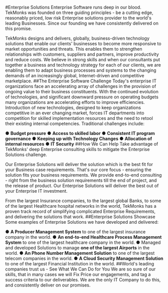 #Enterprise Solutions
Enterprise Software runs deep in our blood. TekMonks was founded on three guiding principles - be a cutting edge, reasonably priced, low risk Enterprise solutions provider to the world's leading Businesses. Since our founding we have consistently delivered on this promise.

TekMonks designs and delivers, globally, business-driven technology solutions that enable our clients' businesses to become more responsive to market opportunities and threats. This enables them to strengthen relationships with customers, suppliers and partners, improve productivity and reduce costs. We believe in strong skills and when our consultants put together a business and technology strategy for each of our clients, we are enabling them to adapt business processes and systems to the changing demands of an increasingly global, Internet-driven and competitive marketplace.
##The Enterprise Software Challenge
Today's enterprise IT organizations face an accelerating array of challenges in the provision of ongoing value to their business constituents. With the continued evolution of technologies, and significant downward pressure on operating budgets many organizations are accelerating efforts to improve efficiencies. Introduction of new technologies, designed to keep organizations competitive in an ever changing market, forces IT departments into competition for skilled implementation resources and the need to retool their existing internal competencies. Traditional challenges include:

●	**Budget pressure**
●	**Access to skilled labor**
●	**Consistent IT program governance**
●	**Keeping up with Technology Changes**
●	**Allocation of internal resources**
●	**IT Security**
##How We Can Help
Take advantage of TekMonks' deep Enterprise consulting skills to mitigate the Enterprise Solutions challenge.

Our Enterprise Solutions will deliver the solution which is the best fit for your Business case requirements. That's our core focus - ensuring the solution fits your business requirements. We provide end-to-end consulting - right from the business solution requirements till the end of project, and the release of product. Our Enterprise Solutions will deliver the best out of your Enterprise IT investment.

From the largest Insurance companies, to the largest global Banks, to some of the largest Healthcare hospital networks in the world, TekMonks has a proven track record of simplifying complicated Enterprise Requirements, and delivering the solutions that work.
##Enterprise Solutions Showcase
Some examples of Enterprise Solutions we have developed and delivered:

●	**A Producer Management System** to one of the largest insurance company in the world.
●	**An end-to-end Healthcare Process Management System** to one of the largest healthcare company in the world.
●	Managed and developed Solutions to manage **one of the largest Airports** in the world.
●	**An Phone Number Management Solution** to one of the largest telecom companies in the world.
●	**A Cloud Security Management Solution** to one of the largest Financial Institution in the world.
##World's leading companies trust us - See What We Can Do for You
We are so sure of our skills, that in many cases we will Fix Price our engagements, and tag a success criteria to our deliverables. We are the only IT Company to do this, and consistently deliver on our promises.
